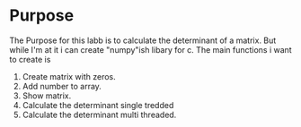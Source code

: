 # Purpose #
The Purpose for this labb is to calculate the determinant of a matrix.
But while I'm at it i can create "numpy"ish libary for c.
The main functions i want to create is
1. Create matrix with zeros.
2. Add number to array.
3. Show matrix.
4. Calculate the determinant single tredded
5. Calculate the determinant multi threaded.
